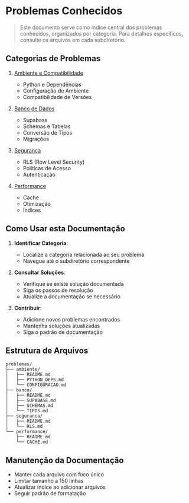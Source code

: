 # Problemas Conhecidos

> Este documento serve como índice central dos problemas conhecidos, organizados por categoria.
> Para detalhes específicos, consulte os arquivos em cada subdiretório.

## Categorias de Problemas

1. [Ambiente e Compatibilidade](./problemas/ambiente/README.md)

   - Python e Dependências
   - Configuração de Ambiente
   - Compatibilidade de Versões

2. [Banco de Dados](./problemas/banco/README.md)

   - Supabase
   - Schemas e Tabelas
   - Conversão de Tipos
   - Migrações

3. [Segurança](./problemas/seguranca/README.md)

   - RLS (Row Level Security)
   - Políticas de Acesso
   - Autenticação

4. [Performance](./problemas/performance/README.md)
   - Cache
   - Otimização
   - Índices

## Como Usar esta Documentação

1. **Identificar Categoria**:

   - Localize a categoria relacionada ao seu problema
   - Navegue até o subdiretório correspondente

2. **Consultar Soluções**:

   - Verifique se existe solução documentada
   - Siga os passos de resolução
   - Atualize a documentação se necessário

3. **Contribuir**:
   - Adicione novos problemas encontrados
   - Mantenha soluções atualizadas
   - Siga o padrão de documentação

## Estrutura de Arquivos

```
problemas/
├── ambiente/
│   ├── README.md
│   ├── PYTHON_DEPS.md
│   └── CONFIGURACAO.md
├── banco/
│   ├── README.md
│   ├── SUPABASE.md
│   ├── SCHEMAS.md
│   └── TIPOS.md
├── seguranca/
│   ├── README.md
│   └── RLS.md
└── performance/
    ├── README.md
    └── CACHE.md
```

## Manutenção da Documentação

- Manter cada arquivo com foco único
- Limitar tamanho a 150 linhas
- Atualizar índice ao adicionar arquivos
- Seguir padrão de formatação
